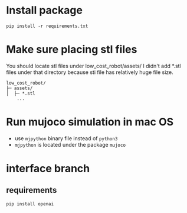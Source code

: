 #  Install package
```
pip install -r requirements.txt
```

# Make sure placing stl files
You should locate stl files under low_cost_robot/assets/
I didn't add *.stl files under that directory because sti file has
relatively huge file size.
```
low_cost_robot/
├─ assets/
│  ├─ *.stl
    ...
```

# Run mujoco simulation in mac OS
- use `mjpython` binary file instead of `python3`
- `mjpython` is located under the package `mujoco`

# interface branch
## requirements
```bash
pip install openai
```
